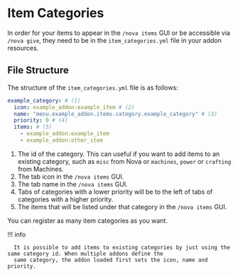 # Item Categories

In order for your items to appear in the `/nova items` GUI or be accessible via `/nova give`, they need to be in the
`item_categories.yml` file in your addon resources.

## File Structure

The structure of the `item_categories.yml` file is as follows:  

```yaml
example_category: # (1)
  icon: example_addon:example_item # (2)
  name: "menu.example_addon.items.category.example_category" # (3)
  priority: 0 # (4)
  items: # (5)
    - example_addon:example_item
    - example_addon:other_item
```

1. The id of the category. This can useful if you want to add items to an existing category, such as `misc` from Nova
   or `machines`, `power` or `crafting` from Machines.
2. The tab icon in the `/nova items` GUI.
3. The tab name in the `/nova items` GUI.
4. Tabs of categories with a lower priority will be to the left of tabs of categories with a higher priority.
5. The items that will be listed under that category in the `/nova items` GUI.

You can register as many item categories as you want.

!!! info

      It is possible to add items to existing categories by just using the same category id. When multiple addons define the
      same category, the addon loaded first sets the icon, name and priority.